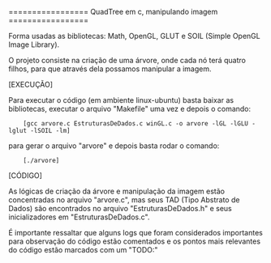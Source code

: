 ================= QuadTree em c, manipulando imagem =================

Forma usadas as bibliotecas: Math, OpenGL, GLUT e SOIL (Simple OpenGL Image Library).

O projeto consiste na criação de uma árvore, onde cada nó terá quatro filhos, para que através dela possamos manipular a imagem.

[EXECUÇÃO]

Para executar o código (em ambiente linux-ubuntu) basta baixar as bibliotecas, executar o arquivo "Makefile" uma vez e depois o comando:

        [gcc arvore.c EstruturasDeDados.c winGL.c -o arvore -lGL -lGLU -lglut -lSOIL -lm]

para gerar o arquivo "arvore" e depois basta rodar o comando:

        [./arvore]

[CÓDIGO]

As lógicas de criação da árvore e manipulação da imagem estão concentradas no arquivo "arvore.c", mas seus TAD (Tipo Abstrato de Dados) são encontrados no arquivo "EstruturasDeDados.h" e seus inicializadores em  "EstruturasDeDados.c".

É importante ressaltar que alguns logs que foram considerados importantes para observação do código estão comentados e os pontos mais relevantes do código estão marcados com um "TODO:"
